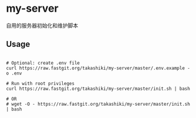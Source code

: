 # my-server

自用的服务器初始化和维护脚本

## Usage

```shell

# Optional: create .env file
curl https://raw.fastgit.org/takashiki/my-server/master/.env.example -o .env

# Run with root privileges
curl https://raw.fastgit.org/takashiki/my-server/master/init.sh | bash

# OR
# wget -O - https://raw.fastgit.org/takashiki/my-server/master/init.sh | bash
```
